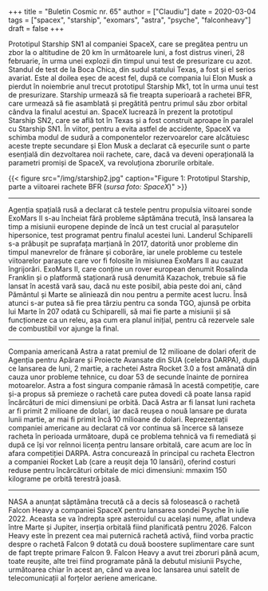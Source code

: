 +++
title = "Buletin Cosmic nr. 65"
author = ["Claudiu"]
date = 2020-03-04
tags = ["spacex", "starship", "exomars", "astra", "psyche", "falconheavy"]
draft = false
+++

Prototipul Starship SN1 al companiei SpaceX, care se pregătea pentru un zbor la o altitudine de 20 km în următoarele luni, a fost distrus vineri, 28 februarie, în urma unei explozii din timpul unui test de presurizare cu azot. Standul de test de la Boca Chica, din sudul statului Texas, a fost și el serios avariat. Este al doilea eșec de acest fel, după ce compania lui Elon Musk a pierdut în noiembrie anul trecut prototipul Starship Mk1, tot în urma unui test de presurizare. Starship urmează să fie treapta superioară a rachetei BFR, care urmează să fie asamblată și pregătită pentru primul său zbor orbital cândva la finalul acestui an. SpaceX lucrează în prezent la prototipul Starship SN2, care se află tot în Texas și a fost construit aproape în paralel cu Starship SN1. În viitor, pentru a evita astfel de accidente, SpaceX va schimba modul de sudură a componentelor rezervoarelor care alcătuiesc aceste trepte secundare și Elon Musk a declarat că eșecurile sunt o parte esențială din dezvoltarea noii rachete, care, dacă va deveni operațională la parametri promiși de SpaceX, va revoluționa zborurile orbitale.

{{< figure src="/img/starship2.jpg" caption="Figure 1: Prototipul Starship, parte a viitoarei rachete BFR (_sursa foto: SpaceX_)" >}}

---

Agenția spațială rusă a declarat că testele pentru propulsia viitoarei sonde ExoMars II s-au încheiat fără probleme săptămâna trecută, însă lansarea la timp a misiunii europene depinde de încă un test crucial al parașutelor hipersonice, test programat pentru finalul acestei luni. Landerul Schiparelli s-a prăbușit pe suprafața marțiană în 2017, datorită unor probleme din timpul manevrelor de frânare și coborâre, iar unele probleme cu testele viitoarelor parașute care vor fi folosite în misiunea ExoMars II au cauzat îngrijorări. ExoMars II, care conține un rover european denumit Rosalinda Franklin și o platformă staționară rusă denumită Kazachok, trebuie să fie lansat în acestă vară sau, dacă nu este posibil, abia peste doi ani, când Pământul și Marte se aliniează din nou pentru a permite acest lucru. Însă atunci s-ar putea să fie prea târziu pentru ca sonda TGO, ajunsă pe orbita lui Marte în 207 odată cu Schiparelli, să mai fie parte a misiunii și să funcționeze ca un releu, așa cum era planul inițial, pentru că rezervele sale de combustibil vor ajunge la final.

---

Compania americană Astra a ratat premiul de 12 milioane de dolari oferit de Agenția pentru Apărare și Proiecte Avansate din SUA (celebra DARPA), după ce lansarea de luni, 2 martie, a rachetei Astra Rocket 3.0 a fost amânată din cauza unor probleme tehnice, cu doar 53 de secunde înainte de pornirea motoarelor. Astra a fost singura companie rămasă în acestă competiție, care și-a propus să premieze o rachetă care putea dovedi că poate lansa rapid încărcături de mici dimensiuni pe orbită. Dacă Astra ar fi lansat luni racheta ar fi primit 2 milioane de dolari, iar dacă reușea o nouă lansare pe durata lunii martie, ar mai fi primit încă 10 milioane de dolari. Reprezentații companiei americane au declarat că vor continua să încerce să lanseze racheta în perioada următoare, după ce problema tehnică va fi remediată și după ce își vor reînnoi licența pentru lansare orbitală, care acum are loc în afara competiției DARPA. Astra concurează în principal cu racheta Electron a companiei Rocket Lab (care a reușit deja 10 lansări), oferind costuri reduse pentru încărcături orbitale de mici dimensiuni: mmaxim 150 kilograme pe orbită terestră joasă.

---

NASA a anunțat săptămâna trecută că a decis să folosească o rachetă Falcon Heavy a companiei SpaceX pentru lansarea sondei Psyche în iulie 2022. Aceasta se va îndrepta spre asteroidul cu același nume, aflat undeva între Marte și Jupiter, inserția orbitală fiind planificată pentru 2026. Falcon Heavy este în prezent cea mai puternică rachetă activă, fiind vorba practic despre o rachetă Falcon 9 dotată cu două boostere suplimentare care sunt de fapt trepte primare Falcon 9. Falcon Heavy a avut trei zboruri până acum, toate reușite, alte trei fiind programate până la debutul misiunii Psyche, următoarea chiar în acest an, când va avea loc lansarea unui satelit de telecomunicații al forțelor aeriene americane.